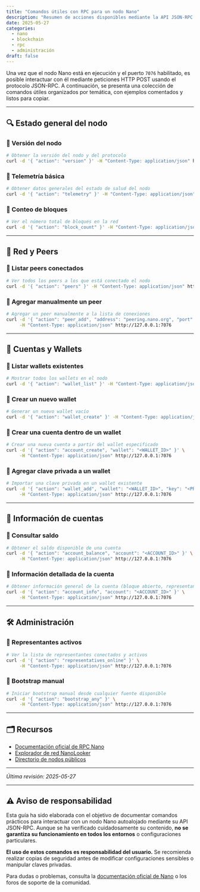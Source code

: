 ```yaml
---
title: "Comandos útiles con RPC para un nodo Nano"
description: "Resumen de acciones disponibles mediante la API JSON-RPC en un nodo Nano autoalojado."
date: 2025-05-27
categories:
  - nano
  - blockchain
  - rpc
  - administración
draft: false
---
```


Una vez que el nodo Nano está en ejecución y el puerto `7076` habilitado, es posible interactuar con él mediante peticiones HTTP POST usando el protocolo JSON-RPC. A continuación, se presenta una colección de comandos útiles organizados por temática, con ejemplos comentados y listos para copiar.

---

## 🔍 Estado general del nodo

### 🔹 Versión del nodo

```bash
# Obtener la versión del nodo y del protocolo
curl -d '{ "action": "version" }' -H "Content-Type: application/json" http://127.0.0.1:7076
```

### 🔹 Telemetría básica

```bash
# Obtener datos generales del estado de salud del nodo
curl -d '{ "action": "telemetry" }' -H "Content-Type: application/json" http://127.0.0.1:7076
```

### 🔹 Conteo de bloques

```bash
# Ver el número total de bloques en la red
curl -d '{ "action": "block_count" }' -H "Content-Type: application/json" http://127.0.0.1:7076
```

---

## 🧭 Red y Peers

### 🔹 Listar peers conectados

```bash
# Ver todos los peers a los que está conectado el nodo
curl -d '{ "action": "peers" }' -H "Content-Type: application/json" http://127.0.0.1:7076
```

### 🔹 Agregar manualmente un peer

```bash
# Agregar un peer manualmente a la lista de conexiones
curl -d '{ "action": "peer_add", "address": "peering.nano.org", "port": "7075" }' \
     -H "Content-Type: application/json" http://127.0.0.1:7076
```

---

## 🔐 Cuentas y Wallets

### 🔹 Listar wallets existentes

```bash
# Mostrar todos los wallets en el nodo
curl -d '{ "action": "wallet_list" }' -H "Content-Type: application/json" http://127.0.0.1:7076
```

### 🔹 Crear un nuevo wallet

```bash
# Generar un nuevo wallet vacío
curl -d '{ "action": "wallet_create" }' -H "Content-Type: application/json" http://127.0.0.1:7076
```

### 🔹 Crear una cuenta dentro de un wallet

```bash
# Crear una nueva cuenta a partir del wallet especificado
curl -d '{ "action": "account_create", "wallet": "<WALLET_ID>" }' \
     -H "Content-Type: application/json" http://127.0.0.1:7076
```

### 🔹 Agregar clave privada a un wallet

```bash
# Importar una clave privada en un wallet existente
curl -d '{ "action": "wallet_add", "wallet": "<WALLET_ID>", "key": "<PRIVATE_KEY>" }' \
     -H "Content-Type: application/json" http://127.0.0.1:7076
```

---

## 💬 Información de cuentas

### 🔹 Consultar saldo

```bash
# Obtener el saldo disponible de una cuenta
curl -d '{ "action": "account_balance", "account": "<ACCOUNT_ID>" }' \
     -H "Content-Type: application/json" http://127.0.0.1:7076
```

### 🔹 Información detallada de la cuenta

```bash
# Obtener información general de la cuenta (bloque abierto, representante, etc.)
curl -d '{ "action": "account_info", "account": "<ACCOUNT_ID>" }' \
     -H "Content-Type: application/json" http://127.0.0.1:7076
```

---

## 🛠 Administración

### 🔹 Representantes activos

```bash
# Ver la lista de representantes conectados y activos
curl -d '{ "action": "representatives_online" }' \
     -H "Content-Type: application/json" http://127.0.0.1:7076
```

### 🔹 Bootstrap manual

```bash
# Iniciar bootstrap manual desde cualquier fuente disponible
curl -d '{ "action": "bootstrap_any" }' \
     -H "Content-Type: application/json" http://127.0.0.1:7076
```

---

## 🗂 Recursos

- [Documentación oficial de RPC Nano](https://docs.nano.org/commands/rpc-protocol/)
- [Explorador de red NanoLooker](https://nanolooker.com/)
- [Directorio de nodos públicos](https://nanonodes.io/)

---

*Última revisión: 2025-05-27*

---

## ⚠️ Aviso de responsabilidad

Esta guía ha sido elaborada con el objetivo de documentar comandos prácticos para interactuar con un nodo Nano autoalojado mediante su API JSON-RPC. Aunque se ha verificado cuidadosamente su contenido, **no se garantiza su funcionamiento en todos los entornos** o configuraciones particulares.

**El uso de estos comandos es responsabilidad del usuario.** Se recomienda realizar copias de seguridad antes de modificar configuraciones sensibles o manipular claves privadas.

Para dudas o problemas, consulta la [documentación oficial de Nano](https://docs.nano.org/commands/rpc-protocol/) o los foros de soporte de la comunidad.
